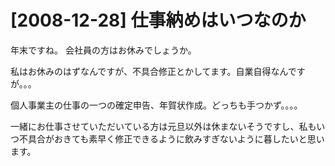 # [2008-12-28] 仕事納めはいつなのか


年末ですね。
会社員の方はお休みでしょうか。

私はお休みのはずなんですが、不具合修正とかしてます。自業自得なんですが。。。

個人事業主の仕事の一つの確定申告、年賀状作成。どっちも手つかず。。。。

一緒にお仕事させていただいている方は元旦以外は休まないそうですし、私もいつ不具合がおきても素早く修正できるように飲みすぎないように暮したいと思います。

